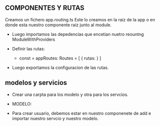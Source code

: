 ## COMPONENTES Y RUTAS
Creamos un fichero app.routing.ts
Este lo creamos en la raiz de la app o en donde esta nuestro componente raiz junto al module.

* Luego importamos las depedencias que encetian nuetro reountng
ModuleWithProviders

* Definir las rutas:
    - const = appRoutes: Routes = [
        {
            rutas:
        }
    ]
* Luego exportamos la configuracion de las rutas.

## modelos y servicios
* Crear una carpta para los modelo y otra para los servcios.
- MODELO: 

* Para crear usuario, debemos estar en nuestro componenete de add e importar nuestro servcio y nuestro modelo.